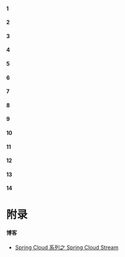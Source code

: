 #### 1 []()
#### 2 []()
#### 3 []()
#### 4 []()
#### 5 []()
#### 6 []()
#### 7 []()
#### 8 []()
#### 9 []()
#### 10 []()
#### 11 []()
#### 12 []()

#### 13 []()
#### 14 []()


# 附录
#### 博客
- [Spring Cloud 系列之 Spring Cloud Stream](https://www.cnblogs.com/fengzheng/p/11576661.html)
